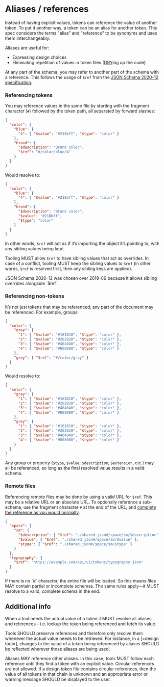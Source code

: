 # Aliases / references

Instead of having explicit values, tokens can reference the value of another token. To put it another way, a token can be an alias for another token. This spec considers the terms "alias" and "reference" to be synonyms and uses them interchangeably.

Aliases are useful for:

- Expressing design choices
- Eliminating repetition of values in token files (<abbr title="Don’t Repeat Yourself">DRY</abbr>ing up the code)

At any part of the schema, you may refer to another part of the schema with a reference. This follows the usage of `$ref` from the [JSON Schema 2020-12 specification](https://json-schema.org/draft/2020-12/json-schema-core).

### Referencing tokens

You may reference values in the same file by starting with the fragment character (`#`) followed by the token path, all separated by forward slashes:

<aside class="example">

```json
{
  "color": {
    "blue": {
      "4": { "$value": "#218bff", "$type": "color" }
    },
    "brand": {
      "$description": "Brand color",
      "$ref": "#/color/blue/4"
    }
  }
}
```

Would resolve to:

```json
{
  "color": {
    "blue": {
      "4": { "$value": "#218bff", "$type": "color" }
    },
    "brand": {
      "$description": "Brand color",
      "$value": "#218bff",
      "$type": "color"
    }
  }
}
```

</aside>

In other words, `$ref` will act as if it’s importing the object it’s pointing to, with any sibling values being kept.

Tooling MUST allow `$ref` to have sibling values that act as overrides. In case of a conflict, tooling MUST keep the sibling values to `$ref` (in other words, `$ref` is resolved first, then any sibling keys are applied).

<p class="ednote" title="JSON Schema 2020-12">
JSON Schema 2020-12 was chosen over 2019-09 because it allows sibling overrides alongside `$ref`.
</p>

### Referencing non-tokens

It’s not just tokens that may be referenced; any part of the document may be referenced. For example, groups:

<aside class="example">

```json
{
  "color": {
    "gray": {
      "1": { "$value": "#101010", "$type": "color" },
      "2": { "$value": "#202020", "$type": "color" },
      "3": { "$value": "#404040", "$type": "color" },
      "4": { "$value": "#808080", "$type": "color" }
    },
    "grey": { "$ref": "#/color/gray" }
  }
}
```

Would resolve to:

```json
{
  "color": {
    "gray": {
      "1": { "$value": "#101010", "$type": "color" },
      "2": { "$value": "#202020", "$type": "color" },
      "3": { "$value": "#404040", "$type": "color" },
      "4": { "$value": "#808080", "$type": "color" }
    },
    "grey": {
      "1": { "$value": "#101010", "$type": "color" },
      "2": { "$value": "#202020", "$type": "color" },
      "3": { "$value": "#404040", "$type": "color" },
      "4": { "$value": "#808080", "$type": "color" }
    }
  }
}
```

</aside>

Any group or property (`$type`, `$value`, `$description`, `$extension`, etc.) may all be referenced, so long as the final resolved value results in a valid schema.

### Remote files

Referencing remote files may be done by using a valid URL for `$ref`. This may be a relative URL or an absolute URL. To optionally reference a sub-schema, use the fragment character `#` at the end of the URL, and [complete the reference as you would normally](#referencing-tokens).

<aside class="example">

```json
{
  "space": {
    "sm": {
      "$description": { "$ref": "./shared.json#/space/sm/$description" },
      "$value": { "$ref": "./shared.json#/space/sm/$value" },
      "$type": { "$ref": "./shared.json#/space/sm/$type" }
    }
  },
  "typography": {
    "$ref": "https://example.com/api/v1/tokens/typography.json"
  }
}
```

</aside>
If there is no `#` character, the entire file will be loaded. So this means files MAY contain partial or incomplete schemas. The same rules apply—it MUST resolve to a valid, complete schema in the end.

## Additional info

When a tool needs the actual value of a token it MUST resolve all aliases and references - i.e. lookup the token being referenced and fetch its value.

Tools SHOULD preserve references and therefore only resolve them whenever the actual value needs to be retrieved. For instance, in a [=design tool=], changes to the value of a token being referenced by aliases SHOULD be reflected wherever those aliases are being used.

Aliases MAY reference other aliases. In this case, tools MUST follow each reference until they find a token with an explicit value. Circular references are not allowed. If a design token file contains circular references, then the value of all tokens in that chain is unknown and an appropriate error or warning message SHOULD be displayed to the user.
